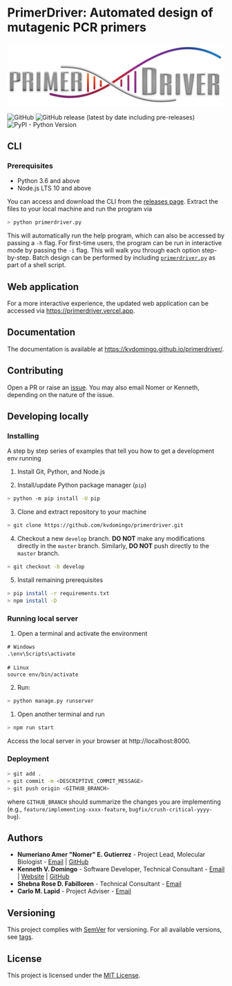 # PrimerDriver: Automated design of mutagenic PCR primers
![PrimerDriver](https://raw.githubusercontent.com/kvdomingo/primerdriver/master/sdm/static/sdm/media/private/PrimerDriver_logo.png)

![GitHub](https://img.shields.io/github/license/kvdomingo/primerdriver)
![GitHub release (latest by date including pre-releases)](https://img.shields.io/github/v/release/kvdomingo/primerdriver?include_prereleases)
![PyPI - Python Version](https://img.shields.io/pypi/pyversions/django)

## CLI

### Prerequisites
- Python 3.6 and above
- Node.js LTS 10 and above

You can access and download the CLI from the [releases page](https://github.com/kvdomingo/primerdriver/releases). Extract the files to your local machine and run the program via
```bash
> python primerdriver.py
```

This will automatically run the help program, which can also be accessed by passing a `-h` flag. For first-time users, the program can be run in interactive mode by passing the `-i` flag. This will walk you through each option step-by-step. Batch design can be performed by including [`primerdriver.py`](./primerdriver.py) as part of a shell script.

## Web application
For a more interactive experience, the updated web application can be accessed via https://primerdriver.vercel.app.

## Documentation
The documentation is available at https://kvdomingo.github.io/primerdriver/.

## Contributing
Open a PR or raise an [issue](https://github.com/kvdomingo/primerdriver/issues). You may also email Nomer or Kenneth, depending on the nature of the issue.

## Developing locally

### Installing
A step by step series of examples that tell you how to get a development env running

1. Install Git, Python, and Node.js
   
2. Install/update Python package manager (`pip`)
```bash
> python -m pip install -U pip
```

3. Clone and extract repository to your machine
```bash
> git clone https://github.com/kvdomingo/primerdriver.git
```

4. Checkout a new `develop` branch. **DO NOT** make any modifications directly in the `master` branch. Similarly, **DO NOT** push directly to the `master` branch.
```bash
> git checkout -b develop
```

5. Install remaining prerequisites
```bash
> pip install -r requirements.txt
> npm install -D
```

### Running local server

1. Open a terminal and activate the environment
```shell
# Windows
.\env\Scripts\activate

# Linux
source env/bin/activate
```

2. Run:
```bash
> python manage.py runserver
```
1. Open another terminal and run
```bash
> npm run start
```

Access the local server in your browser at http://localhost:8000.

### Deployment
```bash
> git add .
> git commit -m <DESCRIPTIVE_COMMIT_MESSAGE>
> git push origin <GITHUB_BRANCH>
```

where `GITHUB_BRANCH` should summarize the changes you are implementing (e.g., `feature/implementing-xxxx-feature`, `bugfix/crush-critical-yyyy-bug`).


## Authors
- **Numeriano Amer "Nomer" E. Gutierrez** - Project Lead, Molecular Biologist - [Email](mailto:ngutierrez@evc.pshs.edu.ph) | [GitHub](https://github.com/nomgutierrez)
- **Kenneth V. Domingo** - Software Developer, Technical Consultant - [Email](mailto:kvdomingo@up.edu.ph) | [Website](https://kvdomingo.xyz) | [GitHub](https://github.com/kvdomingo)
- **Shebna Rose D. Fabilloren** - Technical Consultant - [Email](mailto:sdfabilloren@up.edu.ph)
- **Carlo M. Lapid** - Project Adviser - [Email](mailto:cmlapid@up.edu.ph)

## Versioning
This project complies with [SemVer](https://semver.org) for versioning. For all available versions, see [tags](https://github.com/kvdomingo/primerdriver/tags).

## License
This project is licensed under the [MIT License](./LICENSE).
